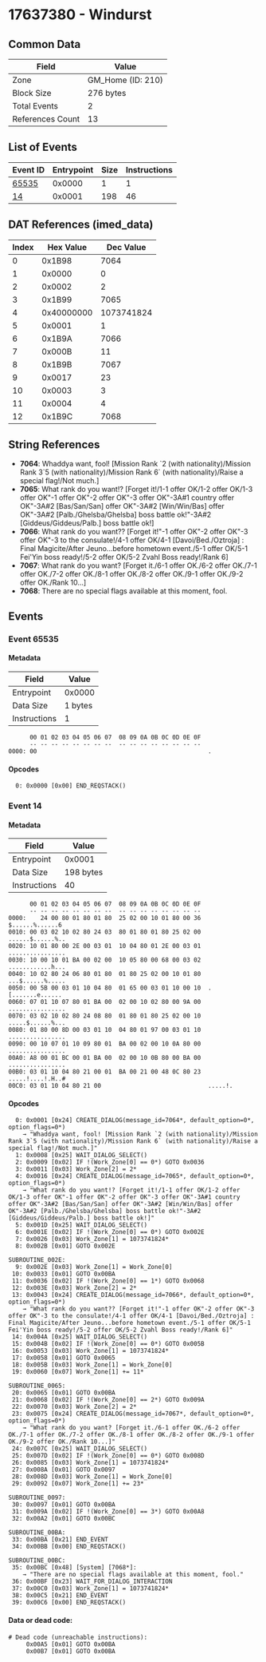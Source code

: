 # 17637380 - Windurst

## Common Data

| Field            | Value             |
|------------------|-------------------|
| Zone             | GM_Home (ID: 210) |
| Block Size       | 276 bytes         |
| Total Events     | 2                 |
| References Count | 13                |

## List of Events

| Event ID              | Entrypoint   |   Size |   Instructions |
|-----------------------|--------------|--------|----------------|
| [65535](#event-65535) | 0x0000       |      1 |              1 |
| [14](#event-14)       | 0x0001       |    198 |             46 |

## DAT References (imed_data)

|   Index | Hex Value   |   Dec Value |
|---------|-------------|-------------|
|       0 | 0x1B98      |        7064 |
|       1 | 0x0000      |           0 |
|       2 | 0x0002      |           2 |
|       3 | 0x1B99      |        7065 |
|       4 | 0x40000000  |  1073741824 |
|       5 | 0x0001      |           1 |
|       6 | 0x1B9A      |        7066 |
|       7 | 0x000B      |          11 |
|       8 | 0x1B9B      |        7067 |
|       9 | 0x0017      |          23 |
|      10 | 0x0003      |           3 |
|      11 | 0x0004      |           4 |
|      12 | 0x1B9C      |        7068 |

## String References

- **7064**: Whaddya want, fool! [Mission Rank \`2 (with nationality)/Mission Rank 3\`5 (with nationality)/Mission Rank 6\` (with nationality)/Raise a special flag!/Not much.]
- **7065**: What rank do you want!? [Forget it!/1-1 offer OK/1-2 offer OK/1-3 offer OK"-1 offer OK"-2 offer OK"-3 offer OK"-3A#1 country offer OK"-3A#2 [Bas/San/San] offer OK"-3A#2 [Win/Win/Bas] offer OK"-3A#2 [Palb./Ghelsba/Ghelsba] boss battle ok!"-3A#2 [Giddeus/Giddeus/Palb.] boss battle ok!]
- **7066**: What rank do you want?? [Forget it!"-1 offer OK"-2 offer OK"-3 offer OK"-3 to the consulate!/4-1 offer OK/4-1 [Davoi/Bed./Oztroja] : Final Magicite/After Jeuno...before hometown event./5-1 offer OK/5-1 Fei'Yin boss ready!/5-2 offer OK/5-2 Zvahl Boss ready!/Rank 6]
- **7067**: What rank do you want? [Forget it./6-1 offer OK./6-2 offer OK./7-1 offer OK./7-2 offer OK./8-1 offer OK./8-2 offer OK./9-1 offer OK./9-2 offer OK./Rank 10...]
- **7068**: There are no special flags available at this moment, fool.

## Events

### Event 65535

#### Metadata

| Field        | Value   |
|--------------|---------|
| Entrypoint   | 0x0000  |
| Data Size    | 1 bytes |
| Instructions | 1       |

```
      00 01 02 03 04 05 06 07  08 09 0A 0B 0C 0D 0E 0F
      -- -- -- -- -- -- -- --  -- -- -- -- -- -- -- --
0000: 00                                                .               
```

#### Opcodes

```
  0: 0x0000 [0x00] END_REQSTACK()
```

### Event 14

#### Metadata

| Field        | Value     |
|--------------|-----------|
| Entrypoint   | 0x0001    |
| Data Size    | 198 bytes |
| Instructions | 40        |

```
      00 01 02 03 04 05 06 07  08 09 0A 0B 0C 0D 0E 0F
      -- -- -- -- -- -- -- --  -- -- -- -- -- -- -- --
0000:    24 00 80 01 80 01 80  25 02 00 10 01 80 00 36   $......%......6
0010: 00 03 02 10 02 80 24 03  80 01 80 01 80 25 02 00  ......$......%..
0020: 10 01 80 00 2E 00 03 01  10 04 80 01 2E 00 03 01  ................
0030: 10 00 10 01 BA 00 02 00  10 05 80 00 68 00 03 02  ............h...
0040: 10 02 80 24 06 80 01 80  01 80 25 02 00 10 01 80  ...$......%.....
0050: 00 5B 00 03 01 10 04 80  01 65 00 03 01 10 00 10  .[.......e......
0060: 07 01 10 07 80 01 BA 00  02 00 10 02 80 00 9A 00  ................
0070: 03 02 10 02 80 24 08 80  01 80 01 80 25 02 00 10  .....$......%...
0080: 01 80 00 8D 00 03 01 10  04 80 01 97 00 03 01 10  ................
0090: 00 10 07 01 10 09 80 01  BA 00 02 00 10 0A 80 00  ................
00A0: A8 00 01 BC 00 01 BA 00  02 00 10 0B 80 00 BA 00  ................
00B0: 03 01 10 04 80 21 00 01  BA 00 21 00 48 0C 80 23  .....!....!.H..#
00C0: 03 01 10 04 80 21 00                              .....!.         
```

#### Opcodes

```
  0: 0x0001 [0x24] CREATE_DIALOG(message_id=7064*, default_option=0*, option_flags=0*)
    → "Whaddya want, fool! [Mission Rank `2 (with nationality)/Mission Rank 3`5 (with nationality)/Mission Rank 6` (with nationality)/Raise a special flag!/Not much.]"
  1: 0x0008 [0x25] WAIT_DIALOG_SELECT()
  2: 0x0009 [0x02] IF !(Work_Zone[0] == 0*) GOTO 0x0036
  3: 0x0011 [0x03] Work_Zone[2] = 2*
  4: 0x0016 [0x24] CREATE_DIALOG(message_id=7065*, default_option=0*, option_flags=0*)
    → "What rank do you want!? [Forget it!/1-1 offer OK/1-2 offer OK/1-3 offer OK"-1 offer OK"-2 offer OK"-3 offer OK"-3A#1 country offer OK"-3A#2 [Bas/San/San] offer OK"-3A#2 [Win/Win/Bas] offer OK"-3A#2 [Palb./Ghelsba/Ghelsba] boss battle ok!"-3A#2 [Giddeus/Giddeus/Palb.] boss battle ok!]"
  5: 0x001D [0x25] WAIT_DIALOG_SELECT()
  6: 0x001E [0x02] IF !(Work_Zone[0] == 0*) GOTO 0x002E
  7: 0x0026 [0x03] Work_Zone[1] = 1073741824*
  8: 0x002B [0x01] GOTO 0x002E

SUBROUTINE_002E:
  9: 0x002E [0x03] Work_Zone[1] = Work_Zone[0]
 10: 0x0033 [0x01] GOTO 0x00BA
 11: 0x0036 [0x02] IF !(Work_Zone[0] == 1*) GOTO 0x0068
 12: 0x003E [0x03] Work_Zone[2] = 2*
 13: 0x0043 [0x24] CREATE_DIALOG(message_id=7066*, default_option=0*, option_flags=0*)
    → "What rank do you want?? [Forget it!"-1 offer OK"-2 offer OK"-3 offer OK"-3 to the consulate!/4-1 offer OK/4-1 [Davoi/Bed./Oztroja] : Final Magicite/After Jeuno...before hometown event./5-1 offer OK/5-1 Fei'Yin boss ready!/5-2 offer OK/5-2 Zvahl Boss ready!/Rank 6]"
 14: 0x004A [0x25] WAIT_DIALOG_SELECT()
 15: 0x004B [0x02] IF !(Work_Zone[0] == 0*) GOTO 0x005B
 16: 0x0053 [0x03] Work_Zone[1] = 1073741824*
 17: 0x0058 [0x01] GOTO 0x0065
 18: 0x005B [0x03] Work_Zone[1] = Work_Zone[0]
 19: 0x0060 [0x07] Work_Zone[1] += 11*

SUBROUTINE_0065:
 20: 0x0065 [0x01] GOTO 0x00BA
 21: 0x0068 [0x02] IF !(Work_Zone[0] == 2*) GOTO 0x009A
 22: 0x0070 [0x03] Work_Zone[2] = 2*
 23: 0x0075 [0x24] CREATE_DIALOG(message_id=7067*, default_option=0*, option_flags=0*)
    → "What rank do you want? [Forget it./6-1 offer OK./6-2 offer OK./7-1 offer OK./7-2 offer OK./8-1 offer OK./8-2 offer OK./9-1 offer OK./9-2 offer OK./Rank 10...]"
 24: 0x007C [0x25] WAIT_DIALOG_SELECT()
 25: 0x007D [0x02] IF !(Work_Zone[0] == 0*) GOTO 0x008D
 26: 0x0085 [0x03] Work_Zone[1] = 1073741824*
 27: 0x008A [0x01] GOTO 0x0097
 28: 0x008D [0x03] Work_Zone[1] = Work_Zone[0]
 29: 0x0092 [0x07] Work_Zone[1] += 23*

SUBROUTINE_0097:
 30: 0x0097 [0x01] GOTO 0x00BA
 31: 0x009A [0x02] IF !(Work_Zone[0] == 3*) GOTO 0x00A8
 32: 0x00A2 [0x01] GOTO 0x00BC

SUBROUTINE_00BA:
 33: 0x00BA [0x21] END_EVENT
 34: 0x00BB [0x00] END_REQSTACK()

SUBROUTINE_00BC:
 35: 0x00BC [0x48] [System] [7068*]:
    → "There are no special flags available at this moment, fool."
 36: 0x00BF [0x23] WAIT_FOR_DIALOG_INTERACTION
 37: 0x00C0 [0x03] Work_Zone[1] = 1073741824*
 38: 0x00C5 [0x21] END_EVENT
 39: 0x00C6 [0x00] END_REQSTACK()
```

#### Data or dead code:

```
# Dead code (unreachable instructions):
     0x00A5 [0x01] GOTO 0x00BA
     0x00B7 [0x01] GOTO 0x00BA
```
